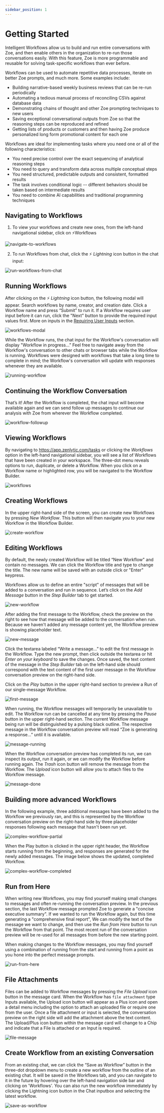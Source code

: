 ```yaml
---
sidebar_position: 1
---
```


# Getting Started

Intelligent Workflows allow us to build and run entire conversations with Zoe, and then enable others in the organization to re-run those conversations easily. With this feature, Zoe is more programmable and reusable for solving task-specific workflows than ever before.

Workflows can be used to automate repetitive data processes, iterate on better Zoe prompts, and much more. Some examples include:  

- Building narrative-based weekly business reviews that can be re-run periodically
- Automating a tedious manual process of reconciling CSVs against database data
- Demonstrating chains of thought and other Zoe prompting techniques to new users
- Saving exceptional conversational outputs from Zoe so that the reasoning steps can be reproduced and refined
- Getting lists of products or customers and then having Zoe produce personalized long form promotional content for each one

Workflows are ideal for implementing tasks where you need one or all of the following characteristics:

- You need precise control over the exact sequencing of analytical reasoning steps
- You need to query and transform data across multiple conceptual steps
- You need structured, predictable outputs and consistent, formatted results
- The task involves conditional logic -- different behaviors should be taken based on intermediate results
- You need to combine AI capabilities and traditional programming techniques 

## Navigating to Workflows

1. To view your workflows and create new ones, from the left-hand navigational sidebar, click on ⚡Workflows

![navigate-to-workflows](../assets/workflows/navigate-to-workflows.png)

2. To run Workflows from chat, click the ⚡ *Lightning* icon button in the chat input:

![run-workflows-from-chat](../assets/workflows/run-workflows-from-chat.png)

## Running Workflows

After clicking on the ⚡ *Lightning* icon button, the following modal will appear. Search workflows by name, creator, and creation date. Click a Workflow name and press “Submit” to run it. If a Workflow requires user input before it can run, click the "Next" button to provide the required input values first. More on inputs in the [Requiring User Inputs](/docs/workflows/inputs) section.

![workflows-modal](../assets/workflows/workflows-modal.png)

While the Workflow runs, the chat input for the Workflow's conversation will display "Workflow in progress…” Feel free to navigate away from the Workflow's conversation to other chats or browser tabs while the Workflow is running. Workflows were designed with workflows that take a long time to complete in mind; the Workflow's conversation will update with responses whenever they are available.

![running-workflow](../assets/workflows/running-workflow.png)

## Continuing the Workflow Conversation

That’s it! After the Workflow is completed, the chat input will become available again and we can send follow up messages to continue our analysis with Zoe from wherever the Workflow completed.

![workflow-followup](../assets/workflows/workflow-followup.png)

## Viewing Workflows

By navigating to https://app.zenlytic.com/tasks or clicking the *Workflows* option in the left-hand navigational sidebar, you will see a list of Workflows that have been created in your workspace. The three-dot menu reveals options to run, duplicate, or delete a Workflow. When you click on a Workflow name or highlighted row, you will be navigated to the Workflow Builder.

![workflows](../assets/workflows/workflows.png)

## Creating Workflows

In the upper right-hand side of the screen, you can create new Workflows by pressing *New Workflow*. This button will then navigate you to your new Workflow in the Workflow Builder.

![create-workflow](../assets/workflows/create-workflow.png)

## Editing Workflows

By default, the newly created Workflow will be titled “New Workflow" and contain no messages. We can click the Workflow title and type to change the title. The new name will be saved with an outside click or "Enter" keypress. 

Workflows allow us to define an entire "script" of messages that will be added to a conversation and run in sequence. Let’s click on  the *Add Message* button in the *Step Builder* tab to get started.

![new-workflow](../assets/workflows/new-workflow.png)

After adding the first message to the Workflow, check the preview on the right to see how that message will be added to the conversation when run. Because we haven't added any message content yet, the Workflow preview is showing placeholder text.

![new-message](../assets/workflows/new-message.png)

Click the textarea labeled “Write a message…” to edit the first message in the Workflow. Type the new prompt, then click outside the textarea or hit *Enter on your keyboard* to save the changes. Once saved, the text content of the message in the *Step Builder* tab on the left-hand side should correspond with the text content of the first user message in the Workflow conversation preview on the right-hand side.

Click on the *Play* button in the upper right-hand section to preview a Run of our single-message Workflow.

![first-message](../assets/workflows/first-message.png)

When running, the Workflow messages will temporarily be unavailable to edit. The Workflow run can be cancelled at any time by pressing the *Pause* button in the upper right-hand section. The current Workflow message being run will be distinguished by a pulsing black outline. The respective message in the Workflow conversation preview will read “Zoe is generating a response…” until it is available.

![message-running](../assets/workflows/message-running.png)

When the Workflow conversation preview has completed its run, we can inspect its output, run it again, or we can modify the Workflow before running again. The *Trash* icon button will remove the message from the Workflow. The *Upload* icon button will allow you to attach files to the Workflow message. 

![message-done](../assets/workflows/message-done.png)

## Building more advanced Workflows

In the following example,  three additional messages have been added to the Workflow we previously ran, and this is represented by the Workflow conversation preview on the right-hand side by three placeholder responses following each message that hasn't been run yet. 

![complex-workflow-partial](../assets/workflows/complex-workflow-partial.png)

When  the Play button is clicked in the upper right header, the Workflow starts running from the beginning, and responses are generated for the newly added messages. The image below shows the updated, completed Workflow.

![complex-workflow-completed](../assets/workflows/complex-workflow-completed.png)

## Run from Here

When writing new Workflows, you may find yourself making small changes to messages and often re-running the conversation preview. In the previous section, the last Workflow message prompted Zoe to generate a "concise executive summary". If we wanted to run the Workflow again, but this time generating a "comprehensive final report", We can modify the text of the message we want to change, and then use the *Run from Here* button to run the Workflow from that point. The most recent run of the conversation preview will be re-used for all messages from before the new starting point.

When making changes to the Workflow messages, you may find yourself using a combination of running from the start and running from a point as you hone into the perfect message prompts.

![run-from-here](../assets/workflows/run-from-here.png)

## File Attachments

Files can be added to Workflow messages by pressing the *File Upload* icon button in the message card. When the Workflow has `file attachment` type Inputs available, the Upload icon button will appear as a Plus icon and open a detail menu including the option to attach an uploaded file or require one from the user. Once a file attachment or input is selected, the conversation preview on the right side will add the attachment above the text content. The Upload/Plus icon button within the message card will change to a Chip and indicate that a File is attached or an Input is required.

![file-message](../assets/workflows/file-message.png)

## Create Workflow from an existing Conversation

From an existing chat, we can click the “Save as Workflow” button in the three-dot dropdown menu to create a new workflow from the outline of an existing chat. It will be saved in the Workflows tab, and you can navigate to it in the future by hovering over the left-hand navigation side bar and clicking on 'Workflows'. You can also run the new workflow immediately by clicking the Lightning icon button in the Chat inputbox and selecting the latest workflow.

![save-as-workflow](../assets/workflows/save-as-workflow.png)


